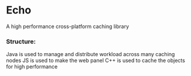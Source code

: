 # Echo
A high performance cross-platform caching library 


### Structure:
Java is used to manage and distribute workload across many caching nodes
JS is used to make the web panel
C++ is used to cache the objects for high performance 
